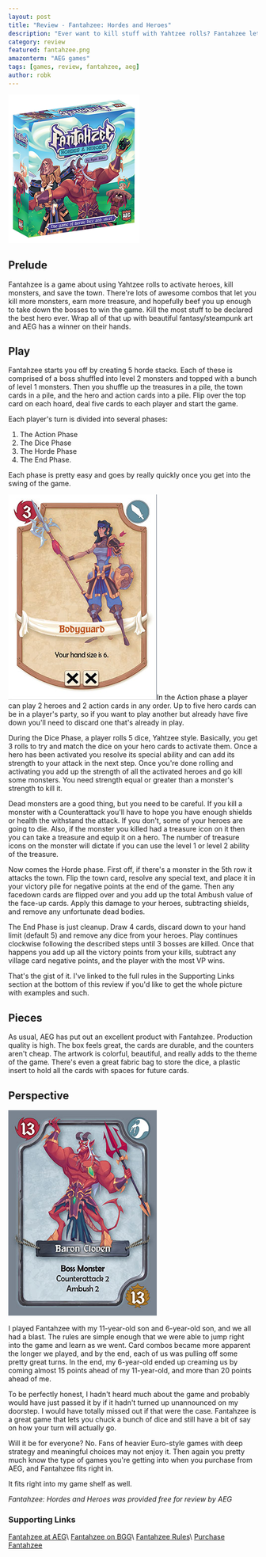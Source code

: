 ```yaml
---
layout: post
title: "Review - Fantahzee: Hordes and Heroes"
description: "Ever want to kill stuff with Yahtzee rolls? Fantahzee lets you do just that."
category: review
featured: fantahzee.png
amazonterm: "AEG games"
tags: [games, review, fantahzee, aeg]
author: robk
---
```


<img src="/images/fantahzee/fantahzee.png" alt="Fantahzee Box" class="float-right" />

<h2>Prelude</h2>

Fantahzee is a game about using Yahtzee rolls to activate heroes, kill monsters, and save the town. There're lots of awesome combos that let you kill more monsters, earn more treasure, and hopefully beef you up enough to take down the bosses to win the game. Kill the most stuff to be declared the best hero ever. Wrap all of that up with beautiful fantasy/steampunk art and AEG has a winner on their hands.

<h2>Play</h2>

Fantahzee starts you off by creating 5 horde stacks. Each of these is comprised of a boss shuffled into level 2 monsters and topped with a bunch of level 1 monsters. Then you shuffle up the treasures in a pile, the town cards in a pile, and the hero and action cards into a pile. Flip over the top card on each hoard, deal five cards to each player and start the game.

Each player's turn is divided into several phases:

1. The Action Phase
2. The Dice Phase
3. The Horde Phase
4. The End Phase.

Each phase is pretty easy and goes by really quickly once you get into the swing of the game.

<img src="/images/fantahzee/bodyguard.jpg" alt="Bodyguard" class="float-right" />In the Action phase a player can play 2 heroes and 2 action cards in any order. Up to five hero cards can be in a player's party, so if you want to play another but already have five down you'll need to discard one that's already in play.

During the Dice Phase, a player rolls 5 dice, Yahtzee style. Basically, you get 3 rolls to try and match the dice on your hero cards to activate them. Once a hero has been activated you resolve its special ability and can add its strength to your attack in the next step. Once you're done rolling and activating you add up the strength of all the activated heroes and go kill some monsters. You need strength equal or greater than a monster's strength to kill it.

Dead monsters are a good thing, but you need to be careful. If you kill a monster with a Counterattack you'll have to hope you have enough shields or health the withstand the attack. If you don't, some of your heroes are going to die. Also, if the monster you killed had a treasure icon on it then you can take a treasure and equip it on a hero. The number of treasure icons on the monster will dictate if you can use the level 1 or level 2 ability of the treasure.

Now comes the Horde phase. First off, if there's a monster in the 5th row it attacks the town. Flip the town card, resolve any special text, and place it in your victory pile for negative points at the end of the game. Then any facedown cards are flipped over and you add up the total Ambush value of the face-up cards. Apply this damage to your heroes, subtracting shields, and remove any unfortunate dead bodies.

The End Phase is just cleanup. Draw 4 cards, discard down to your hand limit (default 5) and remove any dice from your heroes. Play continues clockwise following the described steps until 3 bosses are killed. Once that happens you add up all the victory points from your kills, subtract any village card negative points, and the player with the most VP wins.

That's the gist of it. I've linked to the full rules in the Supporting Links section at the bottom of this review if you'd like to get the whole picture with examples and such.

<h2>Pieces</h2>

As usual, AEG has put out an excellent product with Fantahzee. Production quality is high. The box feels great, the cards are durable, and the counters aren't cheap. The artwork is colorful, beautiful, and really adds to the theme of the game. There's even a great fabric bag to store the dice, a plastic insert to hold all the cards with spaces for future cards.

<h2>Perspective</h2>
<img src="/images/fantahzee/baroncloven.jpg" alt="Bodyguard" class="float-right" />

I played Fantahzee with my 11-year-old son and 6-year-old son, and we all had a blast. The rules are simple enough that we were able to jump right into the game and learn as we went.  Card combos became more apparent the longer we played, and by the end, each of us was pulling off some pretty great turns. In the end, my 6-year-old ended up creaming us by coming almost 15 points ahead of my 11-year-old, and more than 20 points ahead of me.

To be perfectly honest, I hadn't heard much about the game and probably would have just passed it by if it hadn't turned up unannounced on my doorstep. I would have totally missed out if that were the case. Fantahzee is a great game that lets you chuck a bunch of dice and still have a bit of say on how your turn will actually go.

Will it be for everyone? No. Fans of heavier Euro-style games with deep strategy and meaningful choices may not enjoy it. Then again you pretty much know the type of games you're getting into when you purchase from AEG, and Fantahzee fits right in.

It fits right into my game shelf as well.

*Fantahzee: Hordes and Heroes was provided free for review by AEG*

<h3>Supporting Links</h3>

[Fantahzee at AEG](https://www.alderac.com/fantahzee/)\\
[Fantahzee on BGG](https://boardgamegeek.com/boardgame/197061/fantahzee-hordes-heroes)\\
[Fantahzee Rules](https://www.alderac.com/images/2016/03/fantahzee_rulebook_web.pdf)\\
[Purchase Fantahzee](https://www.amazon.com/Fantahzee-Hordes-Heroes-Board-Game/dp/B01KKUJS5W/ref=sr_1_1?ie=UTF8&qid=1474683848&sr=8-1&keywords=fantahzee)
